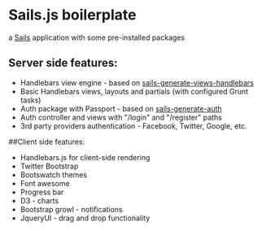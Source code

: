 # Sails.js boilerplate

a [Sails](http://sailsjs.org) application with some pre-installed packages

## Server side features:
- Handlebars view engine - based on [sails-generate-views-handlebars](https://github.com/jmtexier/sails-generate-views-handlebars)
- Basic Handlebars views, layouts and partials (with configured Grunt tasks)
- Auth package with Passport - based on [sails-generate-auth](https://www.npmjs.org/package/sails-generate-auth)
- Auth controller and views with "/login" and "/register" paths
- 3rd party providers authentication - Facebook, Twitter, Google, etc.

##Client side features:
- Handlebars.js for client-side rendering
- Twitter Bootstrap
- Bootswatch themes
- Font awesome
- Progress bar
- D3 - charts
- Bootstrap growl - notifications
- JqueryUI - drag and drop functionality